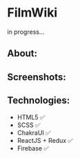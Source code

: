 # FilmWiki

in progress...

## About:

## Screenshots:

## Technologies:
- HTML5 :white_check_mark:
- SCSS :white_check_mark:
- ChakraUI :white_check_mark:
- ReactJS + Redux :white_check_mark:
- Firebase :white_check_mark:

